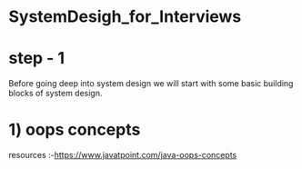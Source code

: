 # SystemDesigh_for_Interviews
# step - 1
Before going  deep into  system design we will start with some basic building blocks of system design.
# 1) oops concepts
resources :-https://www.javatpoint.com/java-oops-concepts
